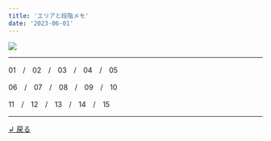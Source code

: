 ```yaml
---
title: 'エリアと段階メモ'
date: '2023-06-01'
---
```

![](/images/00.jpg)
***
01　/　02　/　03　/　04　/　05

06　/　07　/　08　/　09　/　10

11　/　12　/　13　/　14　/　15
***
[ ↲ 戻る ](/posts/0)
